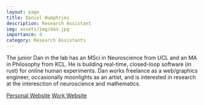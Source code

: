 ```yaml
---
layout: page
title: Daniel Humphries
description: Research Assistant
img: assets/img/dan.jpg
importance: 4
category: Research Assistants
---
```


The junior Dan in the lab has an MSci in Neuroscience from UCL and an MA in Philosophy from KCL. He is building real-time, closed-loop software (in rust) for online human experiments. Dan works freelance as a web/graphics engineer, occasionally moonlights as an artist, and is interested in research at the interesction of neuroscience and mathematics.

[Personal Website](https://danielniels.co.uk)
[Work Website](https://aufbau.io)
